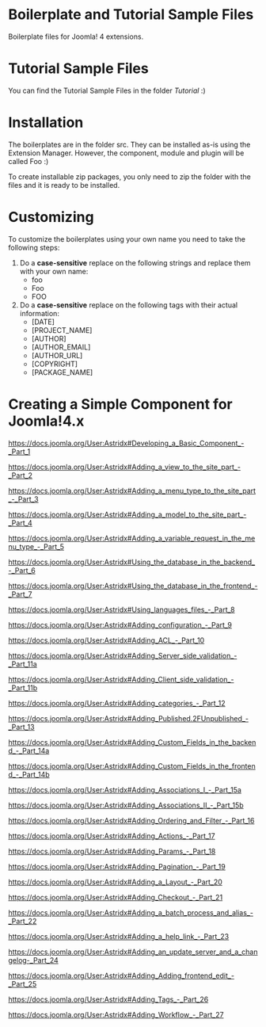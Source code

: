 # Boilerplate and Tutorial Sample Files
Boilerplate files for Joomla! 4 extensions.

# Tutorial Sample Files
You can find the Tutorial Sample Files in the folder *Tutorial* :)

# Installation
The boilerplates are in the folder src. They can be installed 
as-is using the Extension Manager. 
However, the component, module and plugin will be called Foo :)

To create installable zip packages, you only need to zip the folder with 
the files and it is ready to be installed.

# Customizing
To customize the boilerplates using your own name you need to take the following steps:

1. Do a **case-sensitive** replace on the following strings and replace them with your own name:
   * foo
   * Foo
   * FOO
2. Do a **case-sensitive** replace on the following tags with their actual information:
   * [DATE]
   * [PROJECT_NAME]
   * [AUTHOR]
   * [AUTHOR_EMAIL]
   * [AUTHOR_URL]
   * [COPYRIGHT]
   * [PACKAGE_NAME]







Creating a Simple Component for Joomla!4.x 
==========================================

https://docs.joomla.org/User:Astridx#Developing_a_Basic_Component_-_Part_1  

https://docs.joomla.org/User:Astridx#Adding_a_view_to_the_site_part_-_Part_2  

https://docs.joomla.org/User:Astridx#Adding_a_menu_type_to_the_site_part_-_Part_3  

https://docs.joomla.org/User:Astridx#Adding_a_model_to_the_site_part_-_Part_4  

https://docs.joomla.org/User:Astridx#Adding_a_variable_request_in_the_menu_type_-_Part_5  

https://docs.joomla.org/User:Astridx#Using_the_database_in_the_backend_-_Part_6  

https://docs.joomla.org/User:Astridx#Using_the_database_in_the_frontend_-_Part_7  

https://docs.joomla.org/User:Astridx#Using_languages_files_-_Part_8  

https://docs.joomla.org/User:Astridx#Adding_configuration_-_Part_9  

https://docs.joomla.org/User:Astridx#Adding_ACL_-_Part_10  

https://docs.joomla.org/User:Astridx#Adding_Server_side_validation_-_Part_11a  

https://docs.joomla.org/User:Astridx#Adding_Client_side_validation_-_Part_11b  

https://docs.joomla.org/User:Astridx#Adding_categories_-_Part_12  

https://docs.joomla.org/User:Astridx#Adding_Published.2FUnpublished_-_Part_13  

https://docs.joomla.org/User:Astridx#Adding_Custom_Fields_in_the_backend_-_Part_14a  

https://docs.joomla.org/User:Astridx#Adding_Custom_Fields_in_the_frontend_-_Part_14b  

https://docs.joomla.org/User:Astridx#Adding_Associations_I_-_Part_15a  

https://docs.joomla.org/User:Astridx#Adding_Associations_II_-_Part_15b  

https://docs.joomla.org/User:Astridx#Adding_Ordering_and_Filter_-_Part_16  

https://docs.joomla.org/User:Astridx#Adding_Actions_-_Part_17  

https://docs.joomla.org/User:Astridx#Adding_Params_-_Part_18  

https://docs.joomla.org/User:Astridx#Adding_Pagination_-_Part_19  

https://docs.joomla.org/User:Astridx#Adding_a_Layout_-_Part_20  

https://docs.joomla.org/User:Astridx#Adding_Checkout_-_Part_21  

https://docs.joomla.org/User:Astridx#Adding_a_batch_process_and_alias_-_Part_22  

https://docs.joomla.org/User:Astridx#Adding_a_help_link_-_Part_23  

https://docs.joomla.org/User:Astridx#Adding_an_update_server_and_a_changelog-_Part_24  

https://docs.joomla.org/User:Astridx#Adding_Adding_frontend_edit_-_Part_25  

https://docs.joomla.org/User:Astridx#Adding_Tags_-_Part_26  

https://docs.joomla.org/User:Astridx#Adding_Workflow_-_Part_27  







